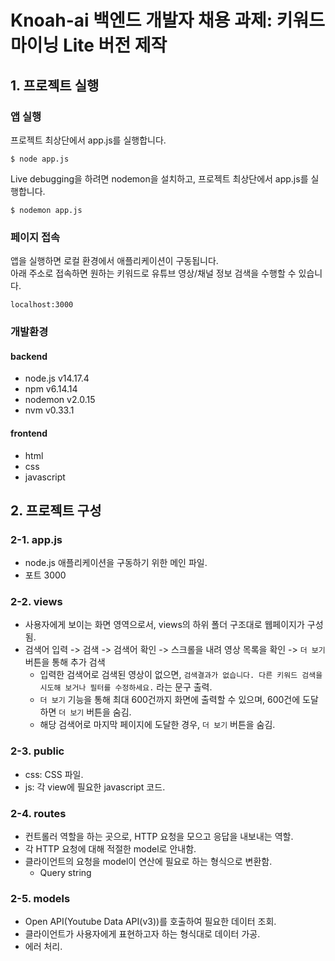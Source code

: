 # Knoah-ai 백엔드 개발자 채용 과제: 키워드 마이닝 Lite 버전 제작

## 1. 프로젝트 실행

### 앱 실행
프로젝트 최상단에서 app.js를 실행합니다.
```
$ node app.js
 ```

Live debugging을 하려면 nodemon을 설치하고, 프로젝트 최상단에서 app.js를 실행합니다.
```
$ nodemon app.js
 ```


### 페이지 접속
앱을 실행하면 로컬 환경에서 애플리케이션이 구동됩니다.
<br> 
아래 주소로 접속하면 원하는 키워드로 유튜브 영상/채널 정보 검색을 수행할 수 있습니다.
```
localhost:3000 
```

### 개발환경
#### backend
- node.js v14.17.4
- npm v6.14.14
- nodemon v2.0.15
- nvm v0.33.1
#### frontend
- html
- css
- javascript


## 2. 프로젝트 구성
### 2-1. app.js
- node.js 애플리케이션을 구동하기 위한 메인 파일.
- 포트 3000


### 2-2. views
- 사용자에게 보이는 화면 영역으로서, views의 하위 폴더 구조대로 웹페이지가 구성됨.
- 검색어 입력 -> 검색 -> 검색어 확인 -> 스크롤을 내려 영상 목록을 확인 -> ```더 보기``` 버튼을 통해 추가 검색
  - 입력한 검색어로 검색된 영상이 없으면, ```검색결과가 없습니다. 다른 키워드 검색을 시도해 보거나 필터를 수정하세요.``` 라는 문구 출력.
  - ```더 보기``` 기능을 통해 최대 600건까지 화면에 출력할 수 있으며, 600건에 도달하면 ```더 보기``` 버튼을 숨김.
  - 해당 검색어로 마지막 페이지에 도달한 경우, ```더 보기``` 버튼을 숨김.


### 2-3. public
- css: CSS 파일.
- js: 각 view에 필요한 javascript 코드.


### 2-4. routes
- 컨트롤러 역할을 하는 곳으로, HTTP 요청을 모으고 응답을 내보내는 역할.
- 각 HTTP 요청에 대해 적절한 model로 안내함.
- 클라이언트의 요청을 model이 연산에 필요로 하는 형식으로 변환함.
  - Query string


### 2-5. models
- Open API(Youtube Data API(v3))를 호출하여 필요한 데이터 조회.
- 클라이언트가 사용자에게 표현하고자 하는 형식대로 데이터 가공.
- 에러 처리.